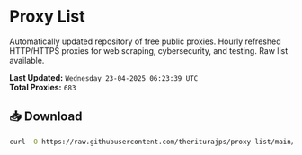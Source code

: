 # Proxy List

Automatically updated repository of free public proxies. Hourly refreshed HTTP/HTTPS proxies for web scraping, cybersecurity, and testing. Raw list available.

**Last Updated:** `Wednesday 23-04-2025 06:23:39 UTC`  
**Total Proxies:** `683`

## 📥 Download
```bash
curl -O https://raw.githubusercontent.com/theriturajps/proxy-list/main/proxies.txt

